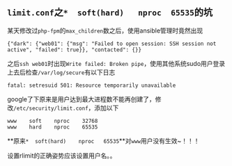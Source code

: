 ## `limit.conf`之`*  soft(hard)   nproc  65535`的坑

某天修改过`php-fpm`的`max_children`数之后，使用ansible管理时竟然出现

    {"dark": {"web01": {"msg": "Failed to open session: SSH session not active", "failed": true}}, "contacted": {}}

之后`ssh web01`时出现`Write failed: Broken pipe`，使用其他系统sudo用户登录上去后检查`/var/log/secure`有以下日志

    fatal: setresuid 501: Resource temporarily unavailable

google了下原来是用户达到最大进程数不能再创建了，修改`/etc/security/limit.conf`，添加以下

    www    soft    nproc    32768
    www    hard    nproc    65535

**原来`*  soft(hard)    nproc   65535`**对`www`用户没有生效~！！！

设置rlimit的正确姿势应该设置用户名。。
